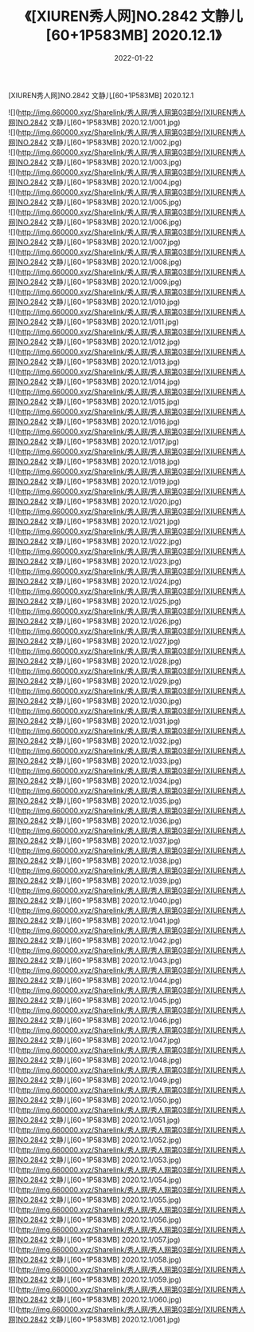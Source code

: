 ﻿---
layout: post
title:  《[XIUREN秀人网]NO.2842 文静儿[60+1P583MB] 2020.12.1》
date:   2022-01-22
img: http://img.660000.xyz/Sharelink/秀人网/秀人网第03部分/[XIUREN秀人网]NO.2842 文静儿[60+1P583MB] 2020.12.1/000.jpg
categories: [美女, 清纯, 唯美]
---

[XIUREN秀人网]NO.2842 文静儿[60+1P583MB] 2020.12.1

 ![](http://img.660000.xyz/Sharelink/秀人网/秀人网第03部分/[XIUREN秀人网]NO.2842 文静儿[60+1P583MB] 2020.12.1/001.jpg) <br>![](http://img.660000.xyz/Sharelink/秀人网/秀人网第03部分/[XIUREN秀人网]NO.2842 文静儿[60+1P583MB] 2020.12.1/002.jpg) <br>![](http://img.660000.xyz/Sharelink/秀人网/秀人网第03部分/[XIUREN秀人网]NO.2842 文静儿[60+1P583MB] 2020.12.1/003.jpg) <br>![](http://img.660000.xyz/Sharelink/秀人网/秀人网第03部分/[XIUREN秀人网]NO.2842 文静儿[60+1P583MB] 2020.12.1/004.jpg) <br>![](http://img.660000.xyz/Sharelink/秀人网/秀人网第03部分/[XIUREN秀人网]NO.2842 文静儿[60+1P583MB] 2020.12.1/005.jpg) <br>![](http://img.660000.xyz/Sharelink/秀人网/秀人网第03部分/[XIUREN秀人网]NO.2842 文静儿[60+1P583MB] 2020.12.1/006.jpg) <br>![](http://img.660000.xyz/Sharelink/秀人网/秀人网第03部分/[XIUREN秀人网]NO.2842 文静儿[60+1P583MB] 2020.12.1/007.jpg) <br>![](http://img.660000.xyz/Sharelink/秀人网/秀人网第03部分/[XIUREN秀人网]NO.2842 文静儿[60+1P583MB] 2020.12.1/008.jpg) <br>![](http://img.660000.xyz/Sharelink/秀人网/秀人网第03部分/[XIUREN秀人网]NO.2842 文静儿[60+1P583MB] 2020.12.1/009.jpg) <br>![](http://img.660000.xyz/Sharelink/秀人网/秀人网第03部分/[XIUREN秀人网]NO.2842 文静儿[60+1P583MB] 2020.12.1/010.jpg) <br>![](http://img.660000.xyz/Sharelink/秀人网/秀人网第03部分/[XIUREN秀人网]NO.2842 文静儿[60+1P583MB] 2020.12.1/011.jpg) <br>![](http://img.660000.xyz/Sharelink/秀人网/秀人网第03部分/[XIUREN秀人网]NO.2842 文静儿[60+1P583MB] 2020.12.1/012.jpg) <br>![](http://img.660000.xyz/Sharelink/秀人网/秀人网第03部分/[XIUREN秀人网]NO.2842 文静儿[60+1P583MB] 2020.12.1/013.jpg) <br>![](http://img.660000.xyz/Sharelink/秀人网/秀人网第03部分/[XIUREN秀人网]NO.2842 文静儿[60+1P583MB] 2020.12.1/014.jpg) <br>![](http://img.660000.xyz/Sharelink/秀人网/秀人网第03部分/[XIUREN秀人网]NO.2842 文静儿[60+1P583MB] 2020.12.1/015.jpg) <br>![](http://img.660000.xyz/Sharelink/秀人网/秀人网第03部分/[XIUREN秀人网]NO.2842 文静儿[60+1P583MB] 2020.12.1/016.jpg) <br>![](http://img.660000.xyz/Sharelink/秀人网/秀人网第03部分/[XIUREN秀人网]NO.2842 文静儿[60+1P583MB] 2020.12.1/017.jpg) <br>![](http://img.660000.xyz/Sharelink/秀人网/秀人网第03部分/[XIUREN秀人网]NO.2842 文静儿[60+1P583MB] 2020.12.1/018.jpg) <br>![](http://img.660000.xyz/Sharelink/秀人网/秀人网第03部分/[XIUREN秀人网]NO.2842 文静儿[60+1P583MB] 2020.12.1/019.jpg) <br>![](http://img.660000.xyz/Sharelink/秀人网/秀人网第03部分/[XIUREN秀人网]NO.2842 文静儿[60+1P583MB] 2020.12.1/020.jpg) <br>![](http://img.660000.xyz/Sharelink/秀人网/秀人网第03部分/[XIUREN秀人网]NO.2842 文静儿[60+1P583MB] 2020.12.1/021.jpg) <br>![](http://img.660000.xyz/Sharelink/秀人网/秀人网第03部分/[XIUREN秀人网]NO.2842 文静儿[60+1P583MB] 2020.12.1/022.jpg) <br>![](http://img.660000.xyz/Sharelink/秀人网/秀人网第03部分/[XIUREN秀人网]NO.2842 文静儿[60+1P583MB] 2020.12.1/023.jpg) <br>![](http://img.660000.xyz/Sharelink/秀人网/秀人网第03部分/[XIUREN秀人网]NO.2842 文静儿[60+1P583MB] 2020.12.1/024.jpg) <br>![](http://img.660000.xyz/Sharelink/秀人网/秀人网第03部分/[XIUREN秀人网]NO.2842 文静儿[60+1P583MB] 2020.12.1/025.jpg) <br>![](http://img.660000.xyz/Sharelink/秀人网/秀人网第03部分/[XIUREN秀人网]NO.2842 文静儿[60+1P583MB] 2020.12.1/026.jpg) <br>![](http://img.660000.xyz/Sharelink/秀人网/秀人网第03部分/[XIUREN秀人网]NO.2842 文静儿[60+1P583MB] 2020.12.1/027.jpg) <br>![](http://img.660000.xyz/Sharelink/秀人网/秀人网第03部分/[XIUREN秀人网]NO.2842 文静儿[60+1P583MB] 2020.12.1/028.jpg) <br>![](http://img.660000.xyz/Sharelink/秀人网/秀人网第03部分/[XIUREN秀人网]NO.2842 文静儿[60+1P583MB] 2020.12.1/029.jpg) <br>![](http://img.660000.xyz/Sharelink/秀人网/秀人网第03部分/[XIUREN秀人网]NO.2842 文静儿[60+1P583MB] 2020.12.1/030.jpg) <br>![](http://img.660000.xyz/Sharelink/秀人网/秀人网第03部分/[XIUREN秀人网]NO.2842 文静儿[60+1P583MB] 2020.12.1/031.jpg) <br>![](http://img.660000.xyz/Sharelink/秀人网/秀人网第03部分/[XIUREN秀人网]NO.2842 文静儿[60+1P583MB] 2020.12.1/032.jpg) <br>![](http://img.660000.xyz/Sharelink/秀人网/秀人网第03部分/[XIUREN秀人网]NO.2842 文静儿[60+1P583MB] 2020.12.1/033.jpg) <br>![](http://img.660000.xyz/Sharelink/秀人网/秀人网第03部分/[XIUREN秀人网]NO.2842 文静儿[60+1P583MB] 2020.12.1/034.jpg) <br>![](http://img.660000.xyz/Sharelink/秀人网/秀人网第03部分/[XIUREN秀人网]NO.2842 文静儿[60+1P583MB] 2020.12.1/035.jpg) <br>![](http://img.660000.xyz/Sharelink/秀人网/秀人网第03部分/[XIUREN秀人网]NO.2842 文静儿[60+1P583MB] 2020.12.1/036.jpg) <br>![](http://img.660000.xyz/Sharelink/秀人网/秀人网第03部分/[XIUREN秀人网]NO.2842 文静儿[60+1P583MB] 2020.12.1/037.jpg) <br>![](http://img.660000.xyz/Sharelink/秀人网/秀人网第03部分/[XIUREN秀人网]NO.2842 文静儿[60+1P583MB] 2020.12.1/038.jpg) <br>![](http://img.660000.xyz/Sharelink/秀人网/秀人网第03部分/[XIUREN秀人网]NO.2842 文静儿[60+1P583MB] 2020.12.1/039.jpg) <br>![](http://img.660000.xyz/Sharelink/秀人网/秀人网第03部分/[XIUREN秀人网]NO.2842 文静儿[60+1P583MB] 2020.12.1/040.jpg) <br>![](http://img.660000.xyz/Sharelink/秀人网/秀人网第03部分/[XIUREN秀人网]NO.2842 文静儿[60+1P583MB] 2020.12.1/041.jpg) <br>![](http://img.660000.xyz/Sharelink/秀人网/秀人网第03部分/[XIUREN秀人网]NO.2842 文静儿[60+1P583MB] 2020.12.1/042.jpg) <br>![](http://img.660000.xyz/Sharelink/秀人网/秀人网第03部分/[XIUREN秀人网]NO.2842 文静儿[60+1P583MB] 2020.12.1/043.jpg) <br>![](http://img.660000.xyz/Sharelink/秀人网/秀人网第03部分/[XIUREN秀人网]NO.2842 文静儿[60+1P583MB] 2020.12.1/044.jpg) <br>![](http://img.660000.xyz/Sharelink/秀人网/秀人网第03部分/[XIUREN秀人网]NO.2842 文静儿[60+1P583MB] 2020.12.1/045.jpg) <br>![](http://img.660000.xyz/Sharelink/秀人网/秀人网第03部分/[XIUREN秀人网]NO.2842 文静儿[60+1P583MB] 2020.12.1/046.jpg) <br>![](http://img.660000.xyz/Sharelink/秀人网/秀人网第03部分/[XIUREN秀人网]NO.2842 文静儿[60+1P583MB] 2020.12.1/047.jpg) <br>![](http://img.660000.xyz/Sharelink/秀人网/秀人网第03部分/[XIUREN秀人网]NO.2842 文静儿[60+1P583MB] 2020.12.1/048.jpg) <br>![](http://img.660000.xyz/Sharelink/秀人网/秀人网第03部分/[XIUREN秀人网]NO.2842 文静儿[60+1P583MB] 2020.12.1/049.jpg) <br>![](http://img.660000.xyz/Sharelink/秀人网/秀人网第03部分/[XIUREN秀人网]NO.2842 文静儿[60+1P583MB] 2020.12.1/050.jpg) <br>![](http://img.660000.xyz/Sharelink/秀人网/秀人网第03部分/[XIUREN秀人网]NO.2842 文静儿[60+1P583MB] 2020.12.1/051.jpg) <br>![](http://img.660000.xyz/Sharelink/秀人网/秀人网第03部分/[XIUREN秀人网]NO.2842 文静儿[60+1P583MB] 2020.12.1/052.jpg) <br>![](http://img.660000.xyz/Sharelink/秀人网/秀人网第03部分/[XIUREN秀人网]NO.2842 文静儿[60+1P583MB] 2020.12.1/053.jpg) <br>![](http://img.660000.xyz/Sharelink/秀人网/秀人网第03部分/[XIUREN秀人网]NO.2842 文静儿[60+1P583MB] 2020.12.1/054.jpg) <br>![](http://img.660000.xyz/Sharelink/秀人网/秀人网第03部分/[XIUREN秀人网]NO.2842 文静儿[60+1P583MB] 2020.12.1/055.jpg) <br>![](http://img.660000.xyz/Sharelink/秀人网/秀人网第03部分/[XIUREN秀人网]NO.2842 文静儿[60+1P583MB] 2020.12.1/056.jpg) <br>![](http://img.660000.xyz/Sharelink/秀人网/秀人网第03部分/[XIUREN秀人网]NO.2842 文静儿[60+1P583MB] 2020.12.1/057.jpg) <br>![](http://img.660000.xyz/Sharelink/秀人网/秀人网第03部分/[XIUREN秀人网]NO.2842 文静儿[60+1P583MB] 2020.12.1/058.jpg) <br>![](http://img.660000.xyz/Sharelink/秀人网/秀人网第03部分/[XIUREN秀人网]NO.2842 文静儿[60+1P583MB] 2020.12.1/059.jpg) <br>![](http://img.660000.xyz/Sharelink/秀人网/秀人网第03部分/[XIUREN秀人网]NO.2842 文静儿[60+1P583MB] 2020.12.1/060.jpg) <br>![](http://img.660000.xyz/Sharelink/秀人网/秀人网第03部分/[XIUREN秀人网]NO.2842 文静儿[60+1P583MB] 2020.12.1/061.jpg) <br>